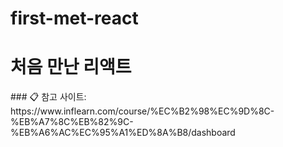 # first-met-react
<h1>처음 만난 리액트</h1>
### 📋 참고 사이트: https://www.inflearn.com/course/%EC%B2%98%EC%9D%8C-%EB%A7%8C%EB%82%9C-%EB%A6%AC%EC%95%A1%ED%8A%B8/dashboard
